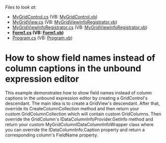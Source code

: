 <!-- default file list -->
*Files to look at*:

* [MyGridControl.cs](./CS/Q472824/CustomGrid/MyGridControl.cs) (VB: [MyGridControl.vb](./VB/Q472824/CustomGrid/MyGridControl.vb))
* [MyGridView.cs](./CS/Q472824/CustomGrid/MyGridView.cs) (VB: [MyGridViewInfoRegistrator.vb](./VB/Q472824/CustomGrid/MyGridViewInfoRegistrator.vb))
* [MyGridViewInfoRegistrator.cs](./CS/Q472824/CustomGrid/MyGridViewInfoRegistrator.cs) (VB: [MyGridViewInfoRegistrator.vb](./VB/Q472824/CustomGrid/MyGridViewInfoRegistrator.vb))
* **[Form1.cs](./CS/Q472824/Form1.cs) (VB: [Form1.vb](./VB/Q472824/Form1.vb))**
* [Program.cs](./CS/Q472824/Program.cs) (VB: [Program.vb](./VB/Q472824/Program.vb))
<!-- default file list end -->
# How to show field names instead of column captions in the unbound expression editor


<p>This example demonstrates how to show field names instead of column captions in the unbound expression editor by creating a GridControl's descendant. The main idea is to create a GridView's descendant. After that, override its CreateColumnCollection method and then return your custom GridColumnCollection which will contain custom GridColumns. Then override the GridColumn's IDataColumnInfoProvider.GetInfo method and return your custom MyGridColumnIDataColumnInfoWrapper class where you can override the IDataColumnInfo.Caption property and return a corresponding column's FieldName property.</p>

<br/>


